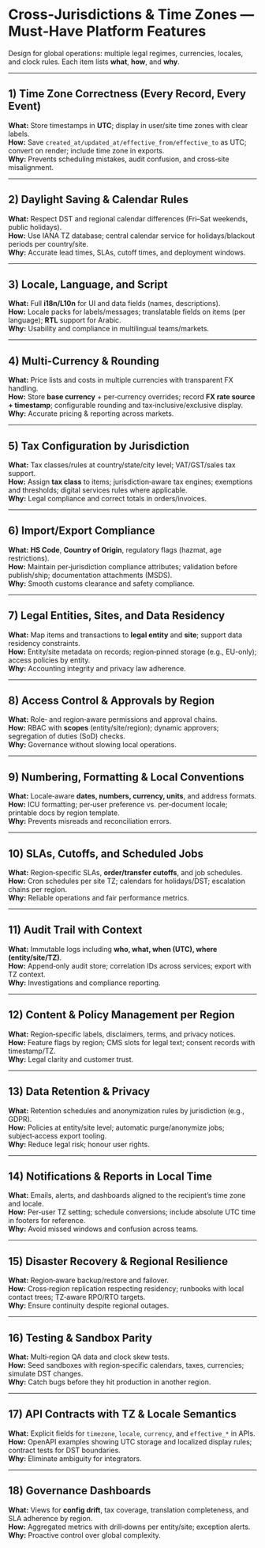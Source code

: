 
# Cross‑Jurisdictions & Time Zones — Must‑Have Platform Features

Design for global operations: multiple legal regimes, currencies, locales, and clock rules. Each item lists **what**, **how**, and **why**.

---

## 1) Time Zone Correctness (Every Record, Every Event)
**What:** Store timestamps in **UTC**; display in user/site time zones with clear labels.  
**How:** Save `created_at/updated_at/effective_from/effective_to` as UTC; convert on render; include time zone in exports.  
**Why:** Prevents scheduling mistakes, audit confusion, and cross‑site misalignment.

---

## 2) Daylight Saving & Calendar Rules
**What:** Respect DST and regional calendar differences (Fri–Sat weekends, public holidays).  
**How:** Use IANA TZ database; central calendar service for holidays/blackout periods per country/site.  
**Why:** Accurate lead times, SLAs, cutoff times, and deployment windows.

---

## 3) Locale, Language, and Script
**What:** Full **i18n/L10n** for UI and data fields (names, descriptions).  
**How:** Locale packs for labels/messages; translatable fields on items (per language); **RTL** support for Arabic.  
**Why:** Usability and compliance in multilingual teams/markets.

---

## 4) Multi‑Currency & Rounding
**What:** Price lists and costs in multiple currencies with transparent FX handling.  
**How:** Store **base currency** + per‑currency overrides; record **FX rate source + timestamp**; configurable rounding and tax‑inclusive/exclusive display.  
**Why:** Accurate pricing & reporting across markets.

---

## 5) Tax Configuration by Jurisdiction
**What:** Tax classes/rules at country/state/city level; VAT/GST/sales tax support.  
**How:** Assign **tax class** to items; jurisdiction‑aware tax engines; exemptions and thresholds; digital services rules where applicable.  
**Why:** Legal compliance and correct totals in orders/invoices.

---

## 6) Import/Export Compliance
**What:** **HS Code**, **Country of Origin**, regulatory flags (hazmat, age restrictions).  
**How:** Maintain per‑jurisdiction compliance attributes; validation before publish/ship; documentation attachments (MSDS).  
**Why:** Smooth customs clearance and safety compliance.

---

## 7) Legal Entities, Sites, and Data Residency
**What:** Map items and transactions to **legal entity** and **site**; support data residency constraints.  
**How:** Entity/site metadata on records; region‑pinned storage (e.g., EU-only); access policies by entity.  
**Why:** Accounting integrity and privacy law adherence.

---

## 8) Access Control & Approvals by Region
**What:** Role‑ and region‑aware permissions and approval chains.  
**How:** RBAC with **scopes** (entity/site/region); dynamic approvers; segregation of duties (SoD) checks.  
**Why:** Governance without slowing local operations.

---

## 9) Numbering, Formatting & Local Conventions
**What:** Locale‑aware **dates, numbers, currency, units**, and address formats.  
**How:** ICU formatting; per‑user preference vs. per‑document locale; printable docs by region template.  
**Why:** Prevents misreads and reconciliation errors.

---

## 10) SLAs, Cutoffs, and Scheduled Jobs
**What:** Region‑specific SLAs, **order/transfer cutoffs**, and job schedules.  
**How:** Cron schedules per site TZ; calendars for holidays/DST; escalation chains per region.  
**Why:** Reliable operations and fair performance metrics.

---

## 11) Audit Trail with Context
**What:** Immutable logs including **who, what, when (UTC), where (entity/site/TZ)**.  
**How:** Append‑only audit store; correlation IDs across services; export with TZ context.  
**Why:** Investigations and compliance reporting.

---

## 12) Content & Policy Management per Region
**What:** Region‑specific labels, disclaimers, terms, and privacy notices.  
**How:** Feature flags by region; CMS slots for legal text; consent records with timestamp/TZ.  
**Why:** Legal clarity and customer trust.

---

## 13) Data Retention & Privacy
**What:** Retention schedules and anonymization rules by jurisdiction (e.g., GDPR).  
**How:** Policies at entity/site level; automatic purge/anonymize jobs; subject‑access export tooling.  
**Why:** Reduce legal risk; honour user rights.

---

## 14) Notifications & Reports in Local Time
**What:** Emails, alerts, and dashboards aligned to the recipient’s time zone and locale.  
**How:** Per‑user TZ setting; schedule conversions; include absolute UTC time in footers for reference.  
**Why:** Avoid missed windows and confusion across teams.

---

## 15) Disaster Recovery & Regional Resilience
**What:** Region‑aware backup/restore and failover.  
**How:** Cross‑region replication respecting residency; runbooks with local contact trees; TZ‑aware RPO/RTO targets.  
**Why:** Ensure continuity despite regional outages.

---

## 16) Testing & Sandbox Parity
**What:** Multi‑region QA data and clock skew tests.  
**How:** Seed sandboxes with region‑specific calendars, taxes, currencies; simulate DST changes.  
**Why:** Catch bugs before they hit production in another region.

---

## 17) API Contracts with TZ & Locale Semantics
**What:** Explicit fields for `timezone`, `locale`, `currency`, and `effective_*` in APIs.  
**How:** OpenAPI examples showing UTC storage and localized display rules; contract tests for DST boundaries.  
**Why:** Eliminate ambiguity for integrators.

---

## 18) Governance Dashboards
**What:** Views for **config drift**, tax coverage, translation completeness, and SLA adherence by region.  
**How:** Aggregated metrics with drill‑downs per entity/site; exception alerts.  
**Why:** Proactive control over global complexity.
